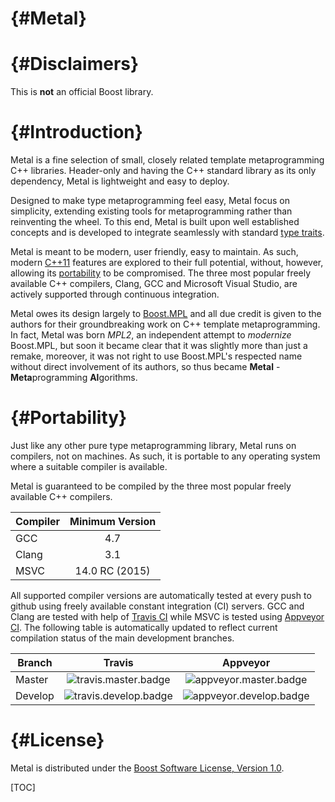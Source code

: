 # {#Metal}

# {#Disclaimers}

This is **not** an official Boost library.

# {#Introduction}

Metal is a fine selection of small, closely related template metaprogramming
C++ libraries. Header-only and having the C++ standard library as its only
dependency, Metal is lightweight and easy to deploy.

Designed to make type metaprogramming feel easy, Metal focus on simplicity,
extending existing tools for metaprogramming rather than reinventing the wheel.
To this end, Metal is built upon well established concepts and is developed to
integrate seamlessly with standard [type traits].

Metal is meant to be modern, user friendly, easy to maintain. As
such, modern [C++11] features are explored to their full potential, without,
however, allowing its [portability](#Portability) to be compromised.
The three most popular freely available C++ compilers, Clang, GCC and Microsoft
Visual Studio, are actively supported through continuous integration.

Metal owes its design largely to [Boost.MPL] and all due credit is given to the
authors for their groundbreaking work on C++ template metaprogramming. In fact,
Metal was born *MPL2*, an independent attempt to *modernize* Boost.MPL, but
soon it became clear that it was slightly more than just a remake, moreover,
it was not right to use Boost.MPL's respected name without direct involvement
of its authors, so thus became **Metal** - <b>Meta</b>programming
<b>Al</b>gorithms.

# {#Portability}

Just like any other pure type metaprogramming library, Metal runs on compilers,
not on machines. As such, it is portable to any operating system where a
suitable compiler is available.

Metal is guaranteed to be compiled by the three most popular freely available
C++ compilers.

| Compiler | Minimum Version |
| -------- |:---------------:|
| GCC      | 4.7             |
| Clang    | 3.1             |
| MSVC     | 14.0 RC (2015)  |

All supported compiler versions are automatically tested at every push to github
using freely available constant integration (CI) servers. GCC and Clang are
tested with help of [Travis CI][travis.metal] while MSVC is tested using
[Appveyor CI][appveyor.metal].
The following table is automatically updated to reflect current compilation
status of the main development branches.

| Branch  | Travis                  | Appveyor                  |
| ------- |:-----------------------:|:-------------------------:|
| Master  | ![travis.master.badge]  | ![appveyor.master.badge]  |
| Develop | ![travis.develop.badge] | ![appveyor.develop.badge] |


# {#License}

Metal is distributed under the
[Boost Software License, Version 1.0][boost.license].

[TOC]

[C++11]:                    http://en.wikipedia.org/wiki/C%2B%2B11
[type traits]:              http://en.cppreference.com/w/cpp/header/type_traits

[travis.metal]:             https://travis-ci.org/brunocodutra/metal
[travis.master.badge]:      https://travis-ci.org/brunocodutra/metal.svg?branch=master
[travis.develop.badge]:     https://travis-ci.org/brunocodutra/metal.svg?branch=develop

[appveyor.metal]:           https://ci.appveyor.com/project/brunocodutra/metal
[appveyor.master.badge]:    https://ci.appveyor.com/api/projects/status/85pk8n05n4r5x103/branch/master?svg=true
[appveyor.develop.badge]:   https://ci.appveyor.com/api/projects/status/85pk8n05n4r5x103/branch/develop?svg=true

[boost.license]:            http://boost.org/LICENSE_1_0.txt
[boost.mpl]:                http://www.boost.org/doc/libs/1_58_0/libs/mpl/doc/

